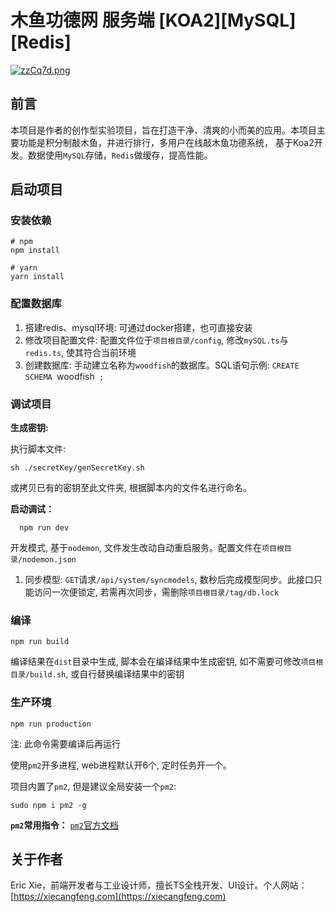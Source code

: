 # 木鱼功德网 服务端 [KOA2][MySQL][Redis]

[![zzCq7d.png](https://s1.ax1x.com/2022/12/27/zzCq7d.png)](https://imgse.com/i/zzCq7d)



## 前言
本项目是作者的创作型实验项目，旨在打造干净、清爽的小而美的应用。本项目主要功能是积分制敲木鱼，并进行排行，多用户在线敲木鱼功德系统， 基于Koa2开发。数据使用`MySQL`存储，`Redis`做缓存，提高性能。

## 启动项目

### 安装依赖
```shell
# npm
npm install

# yarn
yarn install
```

### 配置数据库

1. 搭建redis、mysql环境:
可通过docker搭建，也可直接安装
2. 修改项目配置文件:
   配置文件位于`项目根目录/config`, 修改`mySQL.ts`与`redis.ts`, 使其符合当前环境
3. 创建数据库: 手动建立名称为`woodfish`的数据库。SQL语句示例: `CREATE SCHEMA `woodfish` ;`

### 调试项目
**生成密钥:**

执行脚本文件: 
```shell
sh ./secretKey/genSecretKey.sh
```
或拷贝已有的密钥至此文件夹, 根据脚本内的文件名进行命名。


**启动调试：**
```shell
  npm run dev
```
  开发模式, 基于`nodemon`,  文件发生改动自动重启服务。配置文件在`项目根目录/nodemon.json`

1. 同步模型: `GET`请求`/api/system/syncmodels`, 数秒后完成模型同步。此接口只能访问一次便锁定, 若需再次同步，需删除`项目根目录/tag/db.lock`

### 编译
```shell
npm run build
```
编译结果在`dist`目录中生成, 脚本会在编译结果中生成密钥, 如不需要可修改`项目根目录/build.sh`, 或自行替换编译结果中的密钥

### 生产环境
```shell
npm run production
```
注: 此命令需要编译后再运行

使用`pm2`开多进程, web进程默认开6个, 定时任务开一个。

项目内置了`pm2`, 但是建议全局安装一个`pm2`:
```shell
sudo npm i pm2 -g
```

**`pm2`常用指令：**
[`pm2`官方文档](https://www.npmjs.com/package/pm2)

## 关于作者

Eric Xie，前端开发者与工业设计师，擅长TS全栈开发、UI设计。个人网站：[https://xiecangfeng.com](https://xiecangfeng.com)